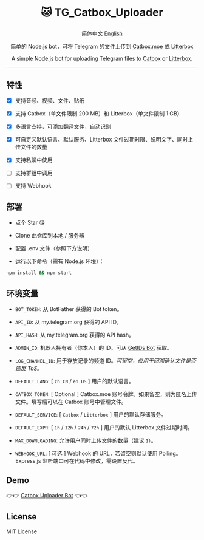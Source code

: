 # <p align="center">🐱 TG_Catbox_Uploader</p>

<p align="center"> 简体中文 <a href="https://github.com/AnotiaWang/TG_Catbox_Uploader/blob/main/README_en.md">English</a></p>

<p align="center">简单的 Node.js bot，可将 Telegram 的文件上传到 <a href="https://catbox.moe">Catbox.moe</a> 或 <a href="https://litterbox.catbox.moe">Litterbox</a></p>

<p align="center">A simple Node.js bot for uploading Telegram files to <a href="https://catbox.moe">Catbox</a> or <a href="https://litterbox.catbox.moe">Litterbox</a>.</p>

-------

## 特性

- [x] 支持音频、视频、文件、贴纸

- [x] 支持 Catbox（单文件限制 200 MB）和 Litterbox（单文件限制 1 GB）

- [x] 多语言支持，可添加翻译文件，自动识别

- [x] 可自定义默认语言、默认服务、Litterbox 文件过期时限、说明文字、同时上传文件的数量

- [x] 支持私聊中使用

- [ ] 支持群组中调用

- [ ] 支持 Webhook

## 部署

- 点个 Star 😘

- Clone 此仓库到本地 / 服务器

- 配置 .env 文件（参照下方说明）

- 运行以下命令（需有 Node.js 环境）：

```Bash
npm install && npm start
```

## 环境变量

- `BOT_TOKEN`: 从 BotFather 获得的 Bot token。

- `API_ID`: 从 my.telegram.org 获得的 API ID。

- `API_HASH`: 从 my.telegram.org 获得的 API hash。

- `ADMIN_ID`: 机器人拥有者（你本人）的 ID。可从 [GetIDs Bot](https://t.me/getidsbot) 获取。

- `LOG_CHANNEL_ID`: 用于存放记录的频道 ID。*可留空，仅用于回溯确认文件是否违反 ToS*。

- `DEFAULT_LANG`: [ `zh_CN` / `en_US` ] 用户的默认语言。

- `CATBOX_TOKEN`: [ Optional ] Catbox.moe 账号令牌。如果留空，则为匿名上传文件。填写后可以在 Catbox 账号中管理文件。

- `DEFAULT_SERVICE`: [ `Catbox` / `Litterbox` ] 用户的默认存储服务。

- `DEFAULT_EXPR`: [ `1h` / `12h` / `24h` / `72h` ] 用户的默认 Litterbox 文件过期时间。

- `MAX_DOWNLOADING`: 允许用户同时上传文件的数量（建议 `1`）。

- `WEBHOOK_URL`: [ 可选 ] Webhook 的 URL，若留空则默认使用 Polling。Express.js 监听端口可在代码中修改，需设置反代。

## Demo

👉👉 [Catbox Uploader Bot](https://t.me/CatboxUploaderBot) 👈👈

## License

MIT License